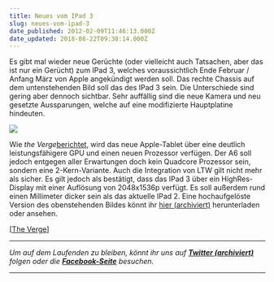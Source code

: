 ```yaml
---
title: Neues vom IPad 3
slug: neues-vom-ipad-3
date_published: 2012-02-09T11:46:13.000Z
date_updated: 2018-08-22T09:38:14.000Z
---
```


Es gibt mal wieder neue Gerüchte (oder vielleicht auch Tatsachen, aber das ist nur ein Gerücht) zum IPad 3, welches voraussichtlich Ende Februar / Anfang März von Apple angekündigt werden soll. Das rechte Chassis auf dem untenstehenden Bild soll das des IPad 3 sein. Die Unterschiede sind gering aber dennoch sichtbar. Sehr auffällig sind die neue Kamera und neu gesetzte Aussparungen, welche auf eine modifizierte Hauptplatine hindeuten.

[![](//picdump.thafaker.de/2012/02/screen-shot-2012-02-08-at-11-45-32-pm.png)](__GHOST_URL__/neues-vom-ipad-3/screen-shot-2012-02-08-at-11-45-32-pm/)

Wie *the Verge*[berichtet](http://www.theverge.com/2012/2/8/2785486/ipad-3-back-photo-appears-a6-retina-display), wird das neue Apple-Tablet über eine deutlich leistungsfähigere GPU und einen neuen Prozessor verfügen. Der A6 soll jedoch entgegen aller Erwartungen doch kein Quadcore Prozessor sein, sondern eine 2-Kern-Variante. Auch die Integration von LTW gilt nicht mehr als sicher. Es gilt jedoch als bestätigt, dass das IPad 3 über ein HighRes-Display mit einer Auflösung von 2048x1536p verfügt. Es soll außerdem rund einen Millimeter dicker sein als das aktuelle IPad 2. Eine hochaufgelöste Version des obenstehenden Bildes könnt ihr [hier (archiviert)](http://web.archive.org/web/20120216230239/http://9to5mac.files.wordpress.com/2012/02/so.jpg) herunterladen oder ansehen.

[[The Verge](http://www.theverge.com/2012/2/8/2785486/ipad-3-back-photo-appears-a6-retina-display)]

---

*Um auf dem Laufenden zu bleiben, könnt ihr uns auf **[Twitter (archiviert)](http://web.archive.org/web/20250905043545/https://twitter.com/)** folgen oder die **[Facebook-Seite](http://de-de.facebook.com/pages/thafaker-auf-Beton/154600141278763)** besuchen.*

---
